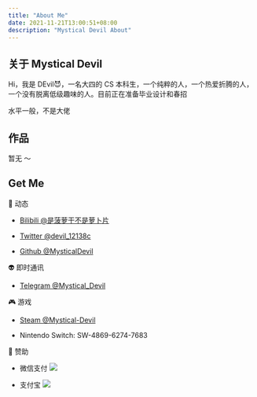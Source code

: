 ```yaml
---
title: "About Me"
date: 2021-11-21T13:00:51+08:00
description: "Mystical Devil About"
---
```


## 关于 Mystical Devil

Hi，我是 DEvil😈，一名大四的 CS 本科生，一个纯粹的人，一个热爱折腾的人，一个没有脱离低级趣味的人。目前正在准备毕业设计和春招

水平一般，不是大佬

## 作品

暂无 ～

## Get Me

:robot: 动态

- [Bilibili @是菠萝干不是萝卜片](https://space.bilibili.com/10997055?spm_id_from=333.1007.0.0)

- [Twitter @devil_12138c](https://twitter.com/devil_12138c)

- [Github @MysticalDevil](https://github.com/MysticalDevil)

:alien: 即时通讯

- [Telegram @Mystical_Devil](https://t.me/Mystical_Devil)

:video_game: 游戏

- [Steam @Mystical-Devil](https://steamcommunity.com/profiles/76561198975345211/)

- Nintendo Switch: SW-4869-6274-7683

:meat_on_bone: 赞助

- 微信支付
  ![](/images/wechat-qr-code.png)

- 支付宝
  ![](/images/alipay-qr-code.png)
